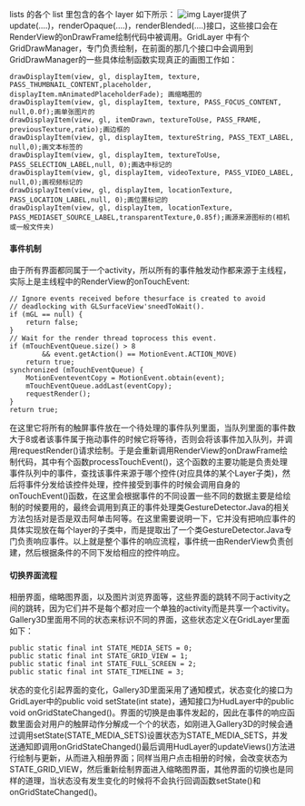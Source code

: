 lists 的各个 list 里包含的各个 layer 如下所示：
![img](http://emanual.github.io/md-android/img/view_gallery/14_gallery.jpg)
Layer提供了update(....)，renderOpaque(....)，renderBlended(....)接口，这些接口会在RenderView的onDrawFrame绘制代码中被调用。GridLayer 中有个 GridDrawManager，专门负责绘制，在前面的那几个接口中会调用到GridDrawManager的一些具体绘制函数实现真正的画图工作如：
```  
drawDisplayItem(view, gl, displayItem, texture, PASS_THUMBNAIL_CONTENT,placeholder, displayItem.mAnimatedPlaceholderFade); 画缩略图的 
drawDisplayItem(view, gl, displayItem, texture, PASS_FOCUS_CONTENT, null,0.0f);画单张图片的 
drawDisplayItem(view, gl, itemDrawn, textureToUse, PASS_FRAME, previousTexture,ratio);画边框的 
drawDisplayItem(view, gl, displayItem, textureString, PASS_TEXT_LABEL, null,0);画文本标签的 
drawDisplayItem(view, gl, displayItem, textureToUse, PASS_SELECTION_LABEL,null, 0);画选中标记的 
drawDisplayItem(view, gl, displayItem, videoTexture, PASS_VIDEO_LABEL, null,0);画视频标记的 
drawDisplayItem(view, gl, displayItem, locationTexture, PASS_LOCATION_LABEL,null, 0);画位置标记的 
drawDisplayItem(view, gl, displayItem, locationTexture, PASS_MEDIASET_SOURCE_LABEL,transparentTexture,0.85f);画源来源图标的(相机或一般文件夹)
```
#### 事件机制
由于所有界面都同属于一个activity，所以所有的事件触发动作都来源于主线程，实际上是主线程中的RenderView的onTouchEvent:
```  
// Ignore events received before thesurface is created to avoid
// deadlocking with GLSurfaceView'sneedToWait().
if (mGL == null) {
	return false;
}
// Wait for the render thread toprocess this event.
if (mTouchEventQueue.size() > 8
		&& event.getAction() == MotionEvent.ACTION_MOVE)
	return true;
synchronized (mTouchEventQueue) {
	MotionEventeventCopy = MotionEvent.obtain(event);
	mTouchEventQueue.addLast(eventCopy);
	requestRender();
}
return true;
```
在这里它将所有的触屏事件放在一个待处理的事件队列里面，当队列里面的事件数大于8或者该事件属于拖动事件的时候它将等待，否则会将该事件加入队列，并调用requestRender()请求绘制。于是会重新调用RenderView的onDrawFrame绘制代码，其中有个函数processTouchEvent()，这个函数的主要功能是负责处理事件队列中的事件，查找该事件来源于哪个控件(对应具体的某个Layer子类)，然后将事件分发给该控件处理，控件接受到事件的时候会调用自身的onTouchEvent()函数，在这里会根据事件的不同设置一些不同的数据主要是给绘制的时候要用的，最终会调用到真正的事件处理类GestureDetector.Java的相关方法包括对是否是双击阿单击阿等。在这里需要说明一下，它并没有把响应事件的具体实现放在每个layer的子类中，而是提取出了一个类GestureDetector.Java专门负责响应事件。以上就是整个事件的响应流程，事件统一由RenderView负责创建，然后根据条件的不同下发给相应的控件响应。
#### 切换界面流程
相册界面，缩略图界面，以及图片浏览界面等，这些界面的跳转不同于activity之间的跳转，因为它们并不是每个都对应一个单独的activity而是共享一个activity。Gallery3D里面用不同的状态来标识不同的界面，这些状态定义在GridLayer里面如下：
```  
public static final int STATE_MEDIA_SETS = 0;
public static final int STATE_GRID_VIEW = 1;
public static final int STATE_FULL_SCREEN = 2;
public static final int STATE_TIMELINE = 3;
```
状态的变化引起界面的变化，Gallery3D里面采用了通知模式，状态变化的接口为GridLayer中的public void setState(int state)，通知接口为HudLayer中的public void onGridStateChanged()。界面的切换是由事件发起的，因此在事件的响应函数里面会对用户的触屏动作分解成一个个的状态，如刚进入Gallery3D的时候会通过调用setState(STATE_MEDIA_SETS)设置状态为STATE_MEDIA_SETS，并发送通知即调用onGridStateChanged()最后调用HudLayer的updateViews()方法进行绘制与更新，从而进入相册界面；同样当用户点击相册的时候，会改变状态为STATE_GRID_VIEW，然后重新绘制界面进入缩略图界面，其他界面的切换也是同样的道理，当状态没有发生变化的时候将不会执行回调函数setState()和onGridStateChanged()。